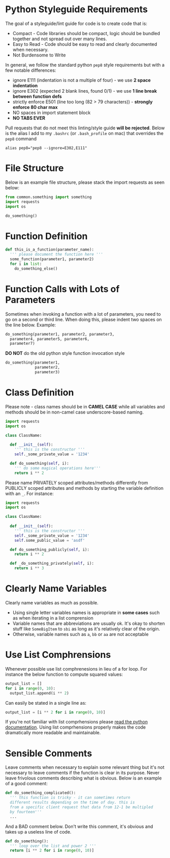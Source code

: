 Python Styleguide Requirements
================

The goal of a styleguide/lint guide for code is to create code that is:

* Compact - Code libraries should be compact, logic should be bundled together and not spread out over many lines. 
* Easy to Read - Code should be easy to read and clearly documented when necessary.
* Not Burdensome to Write

In general, we follow the standard python `pep8` style requirements but with a few notable differences:

* ignore E111 (indentation is not a multiple of four) - we use **2 space indentation**
* ignore E302 (expected 2 blank lines, found 0/1) - we use **1 line break between function defs**
* strictly enforce E501 (line too long (82 > 79 characters)) - **strongly enforce 80 char max**
* NO spaces in import statement block
* **NO TABS EVER**

Pull requests that do not meet this linting/style guide **will be rejected**. Below is the alias I add to my `.bashrc` (or `.bash_profile` on mac) that overrides the `pep8` command

```
alias pep8="pep8 --ignore=E302,E111"
```

File Structure
=================

Below is an example file structure, please stack the import requests as seen below:

```python
from common.something import something
import requests
import os

do_something()
```

Function Definition
==================
```python
def this_is_a_function(parameter_name):
  ''' please document the function here '''
  some_function(parameter1, parameter2)
  for i in list:
    do_something_else()
```

Function Calls with Lots of Parameters
=====================
Sometimes when invoking a function with a lot of parameters, you need to go on a second or third line. When doing this, please indent two spaces on the line below. Example:

```python
do_something(parameter1, parameter2, parameter3,
  parameter4, parameter5, parameter6,
  parameter7)
```

**DO NOT** do the old python style function invocation style
```python
do_something(parameter1,
             parameter2,
             parameter3)
```

Class Definition
===============
Please note - class names should be in **CAMEL CASE** while all variables and methods should be in non-camel case underscore-based naming.

```python
import requests
import os

class ClassName:
  
  def __init__(self):
    ''' this is the constructor '''
    self._some_private_value = '1234'

  def do_something(self, i):
    ''' do some magical operations here'''
    return i ** 2
```

Please name PRIVATELY scoped attributes/methods differently from PUBLICLY scoped attributes and methods by starting the variable definition with an `_`. For instance:

```python
import requests
import os

class ClassName:
  
  def __init__(self):
    ''' this is the constructor '''
    self._some_private_value = '1234'
    self.some_public_value = 'asdf'

  def do_something_publicly(self, i):
    return i ** 2

  def _do_something_privately(self, i):
    return i ** 3

```

Clearly Name Variables
===================
Clearly name variables as much as possible.

* Using single letter variables names is appropriate in **some cases** such as when iterating in a list comprension
* Variable names that are abbreviations are usually ok. It's okay to shorten stuff like `SomeBigItem` to `sbi` as long as it's relatively clear of the origin.
* Otherwise, variable names such as `a`, `bb` or `aa` are not acceptable



Use List Comphrensions
=================
Whenever possible use list comphrenesions in lieu of a for loop. For instance the below function to compute squared values:

```python
output_list = []
for i in range(0, 10):
  output_list.append(i ** 2)

```

Can easily be stated in a single line as:

```python
output_list = [i ** 2 for i in range(0, 10)]
```

If you're not familiar with list comprhensions please [read the python documentation](https://www.pythonforbeginners.com/basics/list-comprehensions-in-python). Using list comprhensions properly makes the code dramatically more readable and maintainable.

Sensible Comments
===================
Leave comments when necessary to explain some relevant thing but it's not necessary to leave comments if the function is clear in its purpose. Never leave frivolous comments describing what is obvious. Below is an example of a good comment:

```python
def do_something_complicated():
  ''' this function is tricky - it can sometimes return
  different results depending on the time of day. this is 
  from a specific client request that data from 12-1 be multipled
  by fourteen'''
  ...
```

And a BAD comment below. Don't write this comment, it's obvious and takes up a useless line of code.
```python
def do_something():
  ''' loop over the list and power 2 '''
  return [i ** 2 for i in range(0, 10)]
